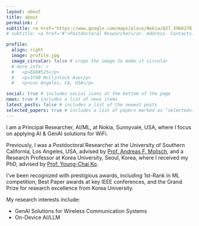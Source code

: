 ```yaml
---
layout: about
title: about
permalink: /
subtitle: <a href='https://www.google.com/maps/place/Nokia/@37.3968278,-122.0325768,17z/data=!4m6!3m5!1s0x808e2e0c98722599:0x3503debcdd4e5e78!8m2!3d37.396979!4d-122.0301268!16s%2Fg%2F11clh0cxvj?hl=en&entry=ttu&g_ep=EgoyMDI0MDkxNi4wIKXMDSoASAFQAw%3D%3D'>Sunnyvale, California, USA</a>
# subtitle: <a href='#'>Postdoctoral Researcher</a>. Address. Contacts. Moto. Etc.

profile:
  align: right
  image: profile.jpg
  image_circular: false # crops the image to make it circular
  # more_info: >
  #   <p>EEB#525</p>
  #   <p>3740 McClintock Ave</p>
  #   <p>Los Angeles, CA, USA</p>

social: true # includes social icons at the bottom of the page
news: true # includes a list of news items
latest_posts: false # includes a list of the newest posts
selected_papers: true # includes a list of papers marked as "selected={true}"
---
```


I am a Principal Researcher, AI/ML, at Nokia, Sunnyvale, USA, where I focus on applying AI & GenAI solutions for WiFi.

Previously, I was a Postdoctoral Researcher at the University of Southern California, Los Angeles, USA, advised by [Prof. Andreas F. Molisch](https://scholar.google.com/citations?user=W0wwrucAAAAJ&hl=ko), and a Research Professor at Korea University, Seoul, Korea, where I received my PhD, advised by [Prof. Young-Chai Ko](https://scholar.google.com/citations?user=wKqPXIEAAAAJ&hl=ko).

I've been recognized with prestigious awards, including 1st-Rank in ML competition, Best Paper awards at key IEEE conferences, and the Grand Prize for research excellence from Korea University.

My research interests include:

- GenAI Solutions for Wireless Communication Systems
- On-Device AI/LLM

<!--
Revised at September 20th, 2024

I am Postdoctoral Researcher at the University of Southern California, Los Angeles, USA, advised by [Prof. Andreas F. Molisch](https://scholar.google.com/citations?user=W0wwrucAAAAJ&hl=ko).

Previously, I was a Research Professor at Korea University, Seoul, Korea, where I received my PhD, advised by [Prof. Young-Chai Ko](https://scholar.google.com/citations?user=wKqPXIEAAAAJ&hl=ko).

I've been recognized with prestigious awards, including 1st-Rank in ML competition, Best Paper awards at key IEEE conferences, and the Grand Prize for research excellence from Korea University.

My research interests include:
- Gen AI Solutions for Wireless Comm Systems
- On-Device AI/LLM
-->
